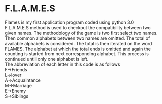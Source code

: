F.L.A.M.E.S
=============
Flames is my first application program coded using python 3.0
<br>F.L.A.M.E.S method is used to checkout the compatibility between two given names. The methodology of the game is two first select two names. Then common alphabets between two names are omitted. The total of available alphabets is considered. The total is then iterated on the word FLAMES. The alphabet at which the total ends is omitted and again the counting is started from next corresponding alphabet. This process is continued untill only one alphabet is left.
<br>
The abbreviation of each letter in this code is as follows<br>
F->Friends<br>
L->lover<br>
A->Acquaintance<br>
M->Marriage<br>
E->Enemy<br>
S->Siblings<br>
